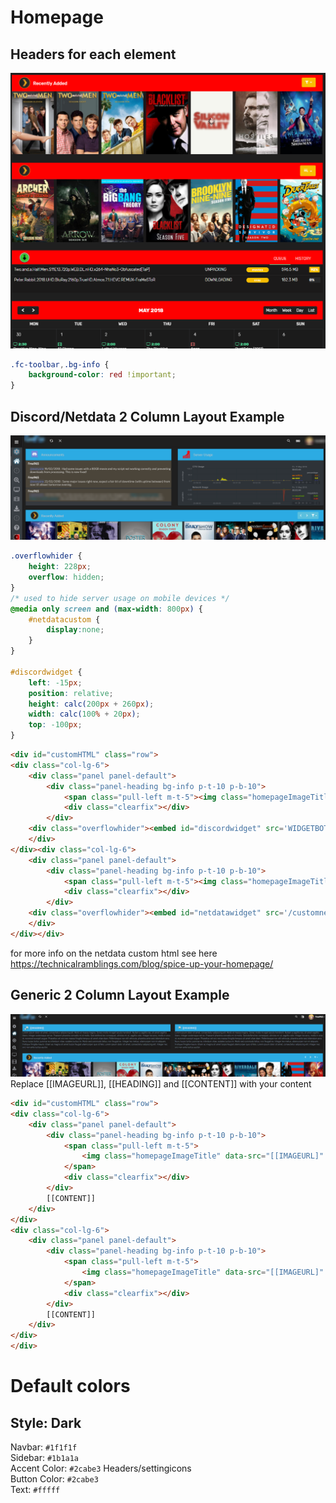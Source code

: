 # Homepage

## Headers for each element
![img](img/homepage/Headers-for-each-element.png)
```css
.fc-toolbar,.bg-info {
    background-color: red !important;
}
```

## Discord/Netdata 2 Column Layout Example
![img](img/homepage/discordnetdata.png)
```css
.overflowhider {
	height: 228px;
	overflow: hidden;
}
/* used to hide server usage on mobile devices */
@media only screen and (max-width: 800px) {
    #netdatacustom {
        display:none;
    }
}

#discordwidget {
    left: -15px;
    position: relative;
    height: calc(200px + 260px);
    width: calc(100% + 20px);
    top: -100px;
}
```

```html
<div id="customHTML" class="row">
<div class="col-lg-6">
	<div class="panel panel-default">		
		<div class="panel-heading bg-info p-t-10 p-b-10">
			<span class="pull-left m-t-5"><img class="homepageImageTitle" data-src="plugins/images/tabs/discord.png" src="plugins/images/tabs/discord.png" data-was-processed="true"> &nbsp; <span lang="en">Announcements</span></span>
			<div class="clearfix"></div>
		</div>
	<div class="overflowhider"><embed id="discordwidget" src='WIDGETBOT IO EMBED URL'/></div>
	</div>
</div><div class="col-lg-6">
	<div class="panel panel-default">		
		<div class="panel-heading bg-info p-t-10 p-b-10">
			<span class="pull-left m-t-5"><img class="homepageImageTitle" data-src="plugins/images/tabs/netdata.png" src="plugins/images/tabs/netdata.png" data-was-processed="true"> &nbsp; <span lang="en">Server Usage</span></span>
			<div class="clearfix"></div>
		</div>
	<div class="overflowhider"><embed id="netdatawidget" src='/customnetdata/custom.html'/></div>
	</div>
</div></div>
```
for more info on the netdata custom html see here https://technicalramblings.com/blog/spice-up-your-homepage/

## Generic 2 Column Layout Example
![img](img/homepage/2col.png)
Replace [[IMAGEURL]], [[HEADING]] and [[CONTENT]] with your content
```html
<div id="customHTML" class="row">
<div class="col-lg-6">
	<div class="panel panel-default">
		<div class="panel-heading bg-info p-t-10 p-b-10">
			<span class="pull-left m-t-5">
				<img class="homepageImageTitle" data-src="[[IMAGEURL]" src="[[IMAGEURL]]" data-was-processed="true"> &nbsp; <span lang="en">[[HEADING]]</span>
			</span>
			<div class="clearfix"></div>
		</div>
		[[CONTENT]]
	</div>
</div>
<div class="col-lg-6">
	<div class="panel panel-default">
		<div class="panel-heading bg-info p-t-10 p-b-10">
			<span class="pull-left m-t-5">
				<img class="homepageImageTitle" data-src="[[IMAGEURL]" src="[[IMAGEURL]]" data-was-processed="true"> &nbsp; <span lang="en">[[HEADING]]</span>
			</span>
			<div class="clearfix"></div>
		</div>
		[[CONTENT]]
	</div>
</div>
</div>
```

# Default colors

## Style: Dark
Navbar: `#1f1f1f`  
Sidebar: `#1b1a1a`  
Accent Color: `#2cabe3` Headers/settingicons  
Button Color: `#2cabe3`  
Text: `#fffff`  
